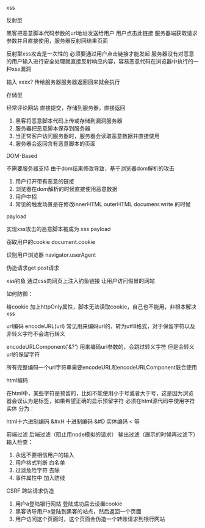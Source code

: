 xss


反射型

黑客把恶意脚本代码参数的url地址发送给用户
用户点击此链接
服务器端获取请求参数并且直接使用，服务器反射回结果页面

反射型xss攻击是一次性的 必须要通过用户点击链接才能发起
 服务器没有对恶意的用户输入进行安全处理就直接反射响应内容，容易恶意代码在浏览器中执行的一种xss漏洞


 输入    xxxx?<script>alert(1)</script> 传给服务器服务器返回回来就会执行


 存储型

 经常评论网站 直接提交，存储到服务器，直接返回

 1. 黑客将恶意脚本代码上传或存储到漏洞服务器
 2. 服务器把恶意脚本保存到服务器
 3. 当正常客户访问服务器时，服务器会读取恶意数据并直接使用
 4. 服务器会返回含有恶意脚本的页面
   

DOM-Based

不需要服务器支持 由于dom结果修改导致，基于浏览器dom解析的攻击

1. 用户打开带有恶意的链接
2. 浏览器在dom解析的时候直接使用恶意数据
3. 用户中招
4. 常见的触发场景是在修改innerHTML outerHTML documenr.write  的时候


payload


实现xss攻击的恶意脚本被成为 xss payload

窃取用户的cookie document.cookie

识别用户浏览器 navigator.userAgent

伪造请求get post请求

xss钓鱼 通过css向网页上注入钓鱼链接 让用户访问假冒的网站


如何防御：

给cookie 加上httpOnly属性，脚本无法读取cookie，自己也不能用，非根本解决xss

url编码
encodeURL(url)  常见用来编码url的，转为utf8格式，对于保留字符以及非转义字符不会进行转义

encodeURLComponent('&?')  用来编码url参数的，会跳过转义字符 但是会转义url的保留字符

所有完整编码一个url字符串需要encodeURL和encodeURLComponent联合使用

html编码

在html中，某些字符是预留的，比如不能使用小于号或者大于号，这是因为浏览器会误认为是标签，如果希望正确的显示预留字符 必须在html源代码中使用字符实体
分为：

html十六进制编码 &#xH
十进制编码 &#D
实体编码 < 等

前端过滤
后端过滤（阻止用node模拟的请求）
输出过滤（展示的时候再过滤下）
输入检查：

1. 永远不要相信用户的输入
2. 用户格式判断  白名单
3. 过滤危险字符 去除
4. 事件属性中  加入防线


CSRF  跨站请求伪造

1. 用户a登陆银行网站 登陆成功后去设置cookie
2. 黑客诱导用户a登陆到黑客的站点，然后返回一个页面
3. 用户访问这个页面时，这个页面会伪造一个转账请求到银行网站